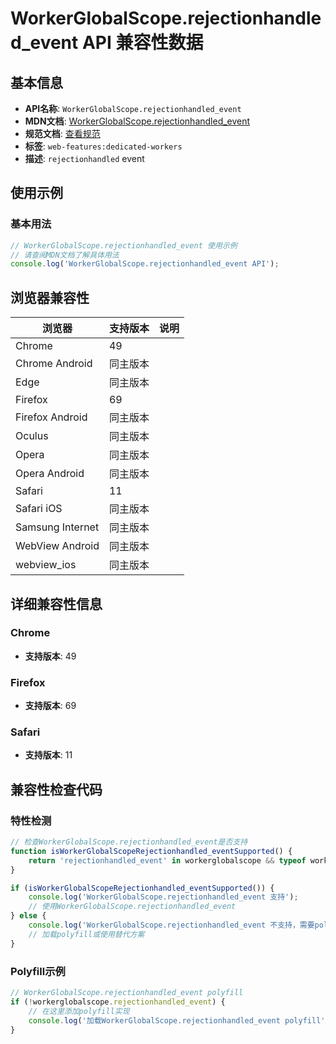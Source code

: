 # WorkerGlobalScope.rejectionhandled_event API 兼容性数据

## 基本信息

- **API名称**: `WorkerGlobalScope.rejectionhandled_event`
- **MDN文档**: [WorkerGlobalScope.rejectionhandled_event](https://developer.mozilla.org/docs/Web/API/WorkerGlobalScope/rejectionhandled_event)
- **规范文档**: [查看规范](https://html.spec.whatwg.org/multipage/workers.html#handler-workerglobalscope-onrejectionhandled)
- **标签**: `web-features:dedicated-workers`
- **描述**: `rejectionhandled` event

## 使用示例

### 基本用法

```javascript
// WorkerGlobalScope.rejectionhandled_event 使用示例
// 请查阅MDN文档了解具体用法
console.log('WorkerGlobalScope.rejectionhandled_event API');
```

## 浏览器兼容性

| 浏览器 | 支持版本 | 说明 |
|--------|----------|------|
| Chrome | 49 |  |
| Chrome Android | 同主版本 |  |
| Edge | 同主版本 |  |
| Firefox | 69 |  |
| Firefox Android | 同主版本 |  |
| Oculus | 同主版本 |  |
| Opera | 同主版本 |  |
| Opera Android | 同主版本 |  |
| Safari | 11 |  |
| Safari iOS | 同主版本 |  |
| Samsung Internet | 同主版本 |  |
| WebView Android | 同主版本 |  |
| webview_ios | 同主版本 |  |

## 详细兼容性信息

### Chrome

- **支持版本**: 49

### Firefox

- **支持版本**: 69

### Safari

- **支持版本**: 11

## 兼容性检查代码

### 特性检测

```javascript
// 检查WorkerGlobalScope.rejectionhandled_event是否支持
function isWorkerGlobalScopeRejectionhandled_eventSupported() {
    return 'rejectionhandled_event' in workerglobalscope && typeof workerglobalscope.rejectionhandled_event === 'function';
}

if (isWorkerGlobalScopeRejectionhandled_eventSupported()) {
    console.log('WorkerGlobalScope.rejectionhandled_event 支持');
    // 使用WorkerGlobalScope.rejectionhandled_event
} else {
    console.log('WorkerGlobalScope.rejectionhandled_event 不支持，需要polyfill');
    // 加载polyfill或使用替代方案
}
```

### Polyfill示例

```javascript
// WorkerGlobalScope.rejectionhandled_event polyfill
if (!workerglobalscope.rejectionhandled_event) {
    // 在这里添加polyfill实现
    console.log('加载WorkerGlobalScope.rejectionhandled_event polyfill');
}
```

